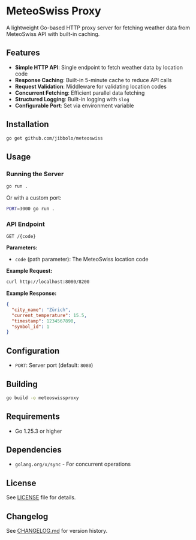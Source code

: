 # MeteoSwiss Proxy

A lightweight Go-based HTTP proxy server for fetching weather data from MeteoSwiss API with built-in caching.

## Features

- **Simple HTTP API**: Single endpoint to fetch weather data by location code
- **Response Caching**: Built-in 5-minute cache to reduce API calls
- **Request Validation**: Middleware for validating location codes
- **Concurrent Fetching**: Efficient parallel data fetching
- **Structured Logging**: Built-in logging with `slog`
- **Configurable Port**: Set via environment variable

## Installation

```bash
go get github.com/jibbolo/meteoswiss
```

## Usage

### Running the Server

```bash
go run .
```

Or with a custom port:

```bash
PORT=3000 go run .
```

### API Endpoint

```
GET /{code}
```

**Parameters:**
- `code` (path parameter): The MeteoSwiss location code

**Example Request:**

```bash
curl http://localhost:8080/8200
```

**Example Response:**

```json
{
  "city_name": "Zürich",
  "current_temperature": 15.5,
  "timestamp": 1234567890,
  "symbol_id": 1
}
```

## Configuration

- `PORT`: Server port (default: `8080`)

## Building

```bash
go build -o meteoswissproxy
```

## Requirements

- Go 1.25.3 or higher

## Dependencies

- `golang.org/x/sync` - For concurrent operations

## License

See [LICENSE](LICENSE) file for details.

## Changelog

See [CHANGELOG.md](CHANGELOG.md) for version history.